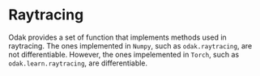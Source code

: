 # Raytracing
Odak provides a set of function that implements methods used in raytracing.
The ones implemented in `Numpy`, such as `odak.raytracing`, are not differentiable.
However, the ones impelemented in `Torch`, such as `odak.learn.raytracing`, are differentiable.

